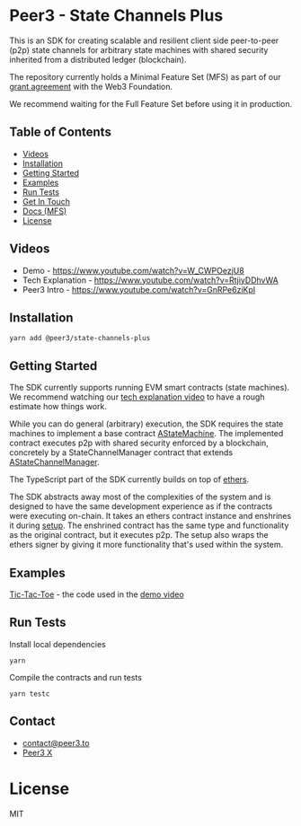 # Peer3 - State Channels Plus

This is an SDK for creating scalable and resilient client side peer-to-peer (p2p) state channels for arbitrary state machines with shared security inherited from a distributed ledger (blockchain).

The repository currently holds a Minimal Feature Set (MFS) as part of our [grant agreement](https://github.com/w3f/Grants-Program/pull/2350) with the Web3 Foundation.

We recommend waiting for the Full Feature Set before using it in production.

## Table of Contents
- [Videos](#videos)
- [Installation](#installation)
- [Getting Started](#getting-started)
- [Examples](#examples)
- [Run Tests](#run-tests)
- [Get In Touch](#contact)
- [Docs (MFS)](./docs/mfsDocs.md)
- [License](#license)

## Videos
- Demo - https://www.youtube.com/watch?v=W_CWPOezjU8
- Tech Explanation - https://www.youtube.com/watch?v=RtjiyDDhvWA
- Peer3 Intro - https://www.youtube.com/watch?v=GnRPe6ziKpI

## Installation

```shell
yarn add @peer3/state-channels-plus
```

## Getting Started
The SDK currently supports running EVM smart contracts (state machines).
We recommend watching our [tech explanation video](https://www.youtube.com/watch?v=RtjiyDDhvWA) to have a rough estimate how things work.

While you can do general (arbitrary) execution, the SDK requires the state machines to implement a base contract [AStateMachine](./contracts/V1/AStateMachine.sol).
The implemented contract executes p2p with shared security enforced by a blockchain, concretely by a StateChannelManager contract that extends [AStateChannelManager](./contracts/V1/StateChannelDiamondProxy/AStateChannelManagerProxy.sol).

The TypeScript part of the SDK currently builds on top of [ethers](https://github.com/ethers-io/ethers.js).

The SDK abstracts away most of the complexities of the system and is designed to have the same development experience as if the contracts were executing on-chain. It takes an ethers contract instance and enshrines it during [setup](./src/evm/EvmStateMachine.ts#L205). The enshrined contract has the same type and functionality as the original contract, but it executes p2p. The setup also wraps the ethers signer by giving it more functionality that's used within the system.

## Examples

[Tic-Tac-Toe](./examples/TicTacToe) - the code used in the [demo video](https://www.youtube.com/watch?v=W_CWPOezjU8)

## Run Tests
Install local dependencies
```shell
yarn
```
Compile the contracts and run tests
```shell
yarn testc
```

## Contact
- contact@peer3.to
- [Peer3 X](https://x.com/peer3_to)

# License
MIT
